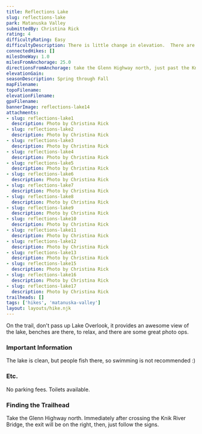 ```yaml
---
title: Reflections Lake
slug: reflections-lake
park: Matanuska Valley
submittedBy: Christina Rick
rating: 4
difficultyRating: Easy
difficultyDescription: There is little change in elevation.  There are three areas, with slopes, and alternative routes around the slopes, and are well marked.
connectedHikes: []
milesOneWay: 1.0
milesFromAnchorage: 25.0
directionsFromAnchorage: take the Glenn Highway north, just past the Knik River bridge
elevationGain: 
seasonDescription: Spring through Fall
mapFilename: 
topoFilename: 
elevationFilename: 
gpxFilename: 
bannerImage: reflections-lake14
attachments:
- slug: reflections-lake1
  description: Photo by Christina Rick
- slug: reflections-lake2
  description: Photo by Christina Rick
- slug: reflections-lake3
  description: Photo by Christina Rick
- slug: reflections-lake4
  description: Photo by Christina Rick
- slug: reflections-lake5
  description: Photo by Christina Rick
- slug: reflections-lake6
  description: Photo by Christina Rick
- slug: reflections-lake7
  description: Photo by Christina Rick
- slug: reflections-lake8
  description: Photo by Christina Rick
- slug: reflections-lake9
  description: Photo by Christina Rick
- slug: reflections-lake10
  description: Photo by Christina Rick
- slug: reflections-lake11
  description: Photo by Christina Rick
- slug: reflections-lake12
  description: Photo by Christina Rick
- slug: reflections-lake13
  description: Photo by Christina Rick
- slug: reflections-lake15
  description: Photo by Christina Rick
- slug: reflections-lake16
  description: Photo by Christina Rick
- slug: reflections-lake17
  description: Photo by Christina Rick
trailheads: []
tags: ['hikes', 'matanuska-valley']
layout: layouts/hike.njk
---
```

On the trail, don't pass up Lake Overlook, it provides an awesome view of the lake, benches are there, to relax, and there are some great photo ops.

### Important Information

The lake is clean, but people fish there, so swimming is not recommended :)

### Etc.

No parking fees. Toilets available.

### Finding the Trailhead

Take the Glenn Highway north. Immediately after crossing the Knik River Bridge, the exit will be on the right, then, just follow the signs.